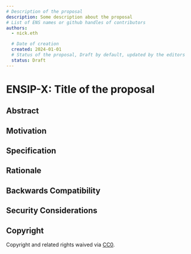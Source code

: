 ```yaml
---
# Description of the proposal
description: Some description about the proposal
# List of ENS names or github handles of contributors
authors:
  - nick.eth

  # Date of creation
  created: 2024-01-01
  # Status of the proposal, Draft by default, updated by the editors
  status: Draft
---
```


# ENSIP-X: Title of the proposal

## Abstract

<!---
A short description of the proposal outlining the purpose of the proposal and the changes it proposes.
-->

## Motivation

<!---

-->

## Specification

<!--
Your specification goes here and should be as detailed as possible.
It is possible include images, diagrams, example payloads, requests, etc, please use markdown and links to ipfs or other resources.
You can do this using [image description goes here](https://ipfs.io/ipfs/...)

Feel free to create subheadings as needed using the `###` and (sub sub sub headings) `####` markdown syntax.
-->

## Rationale

<!--
Optional rationale for the proposal.
-->

## Backwards Compatibility

<!--
Optional backwards compatibility section.
-->

## Security Considerations

<!--
Optional security considerations section.
-->

## Copyright

<!-- Just leave this how it is -->

Copyright and related rights waived via [CC0](https://creativecommons.org/publicdomain/zero/1.0/).
